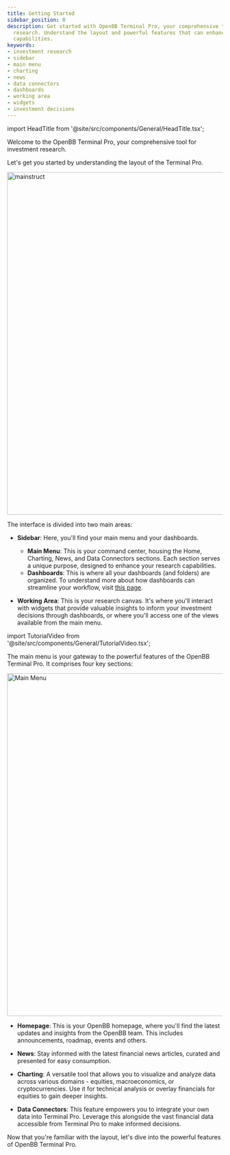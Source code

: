 ```yaml
---
title: Getting Started
sidebar_position: 0
description: Get started with OpenBB Terminal Pro, your comprehensive tool for investment
  research. Understand the layout and powerful features that can enhance your research
  capabilities.
keywords:
- investment research
- sidebar
- main menu
- charting
- news
- data connectors
- dashboards
- working area
- widgets
- investment decisions
---
```


import HeadTitle from '@site/src/components/General/HeadTitle.tsx';

<HeadTitle title="Getting Started | OpenBB Terminal Pro Docs" />

Welcome to the OpenBB Terminal Pro, your comprehensive tool for investment research.

Let's get you started by understanding the layout of the Terminal Pro.

<img className="pro-border-gradient" width="800" alt="mainstruct" src="https://github.com/OpenBB-finance/OpenBBTerminal/assets/25267873/3846be6d-8110-424a-a87a-67bd96c561f7" />

The interface is divided into two main areas:

* **Sidebar**: Here, you'll find your main menu and your dashboards.

  * **Main Menu**: This is your command center, housing the Home, Charting, News, and Data Connectors sections. Each section serves a unique purpose, designed to enhance your research capabilities.
  * **Dashboards**: This is where all your dashboards (and folders) are organized. To understand more about how dashboards can streamline your workflow, visit [this page](/pro/dashboards).

* **Working Area**: This is your research canvas. It's where you'll interact with widgets that provide valuable insights to inform your investment decisions through dashboards, or where you'll access one of the views available from the main menu.

import TutorialVideo from '@site/src/components/General/TutorialVideo.tsx';

<TutorialVideo
  youtubeLink="https://www.youtube.com/embed/BVfjZInFc60?si=ez46auhSLWz9PH1C"
  videoLegend="Short introduction to structure"
/>

The main menu is your gateway to the powerful features of the OpenBB Terminal Pro. It comprises four key sections:

<img className="pro-border-gradient" width="800" alt="Main Menu" src="https://github.com/OpenBB-finance/OpenBBTerminal/assets/25267873/2b3df52f-83a8-442e-8021-85caa795b68f" />

* **Homepage**: This is your OpenBB homepage, where you'll find the latest updates and insights from the OpenBB team. This includes announcements, roadmap, events and others.

* **News**: Stay informed with the latest financial news articles, curated and presented for easy consumption.

* **Charting**: A versatile tool that allows you to visualize and analyze data across various domains - equities, macroeconomics, or cryptocurrencies. Use it for technical analysis or overlay financials for equities to gain deeper insights.

* **Data Connectors**: This feature empowers you to integrate your own data into Terminal Pro. Leverage this alongside the vast financial data accessible from Terminal Pro to make informed decisions.

Now that you're familiar with the layout, let's dive into the powerful features of OpenBB Terminal Pro.
